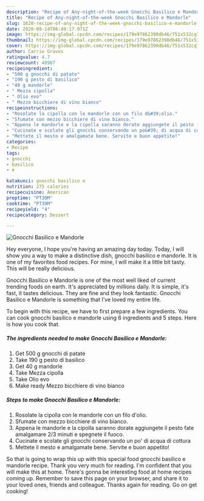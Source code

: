```yaml
---
description: "Recipe of Any-night-of-the-week Gnocchi Basilico e Mandorle"
title: "Recipe of Any-night-of-the-week Gnocchi Basilico e Mandorle"
slug: 1620-recipe-of-any-night-of-the-week-gnocchi-basilico-e-mandorle
date: 2020-09-14T06:49:17.971Z
image: https://img-global.cpcdn.com/recipes/179e97862390db46/751x532cq70/gnocchi-basilico-e-mandorle-recipe-main-photo.jpg
thumbnail: https://img-global.cpcdn.com/recipes/179e97862390db46/751x532cq70/gnocchi-basilico-e-mandorle-recipe-main-photo.jpg
cover: https://img-global.cpcdn.com/recipes/179e97862390db46/751x532cq70/gnocchi-basilico-e-mandorle-recipe-main-photo.jpg
author: Carrie Graves
ratingvalue: 4.7
reviewcount: 48987
recipeingredient:
- "500 g gnocchi di patate"
- "190 g pesto di basilico"
- "40 g mandorle"
- " Mezza cipolla"
- " Olio evo"
- " Mezzo bicchiere di vino bianco"
recipeinstructions:
- "Rosolate la cipolla con le mandorle con un filo d&#39;olio."
- "Sfumate con mezzo bicchiere di vino bianco."
- "Appena le mandorle e la cipolla saranno dorate aggiungete il pesto fate amalgamare 2/3 minuti e spegnete il fuoco."
- "Cucinate e scolate gli gnocchi conservando un po&#39; di acqua di cottura"
- "Mettete il mesto e amalgamate bene. Servite e buon appetito!"
categories:
- Recipe
tags:
- gnocchi
- basilico
- e

katakunci: gnocchi basilico e 
nutrition: 275 calories
recipecuisine: American
preptime: "PT30M"
cooktime: "PT39M"
recipeyield: "4"
recipecategory: Dessert

---
```



![Gnocchi Basilico e Mandorle](https://img-global.cpcdn.com/recipes/179e97862390db46/751x532cq70/gnocchi-basilico-e-mandorle-recipe-main-photo.jpg)

Hey everyone, I hope you're having an amazing day today. Today, I will show you a way to make a distinctive dish, gnocchi basilico e mandorle. It is one of my favorites food recipes. For mine, I will make it a little bit tasty. This will be really delicious.

Gnocchi Basilico e Mandorle is one of the most well liked of current trending foods on earth. It's appreciated by millions daily. It is simple, it's fast, it tastes delicious. They are fine and they look fantastic. Gnocchi Basilico e Mandorle is something that I've loved my entire life.




To begin with this recipe, we have to first prepare a few ingredients. You can cook gnocchi basilico e mandorle using 6 ingredients and 5 steps. Here is how you cook that.

<!--inarticleads1-->

##### The ingredients needed to make Gnocchi Basilico e Mandorle:

1. Get 500 g gnocchi di patate
1. Take 190 g pesto di basilico
1. Get 40 g mandorle
1. Take  Mezza cipolla
1. Take  Olio evo
1. Make ready  Mezzo bicchiere di vino bianco




<!--inarticleads2-->

##### Steps to make Gnocchi Basilico e Mandorle:

1. Rosolate la cipolla con le mandorle con un filo d&#39;olio.
1. Sfumate con mezzo bicchiere di vino bianco.
1. Appena le mandorle e la cipolla saranno dorate aggiungete il pesto fate amalgamare 2/3 minuti e spegnete il fuoco.
1. Cucinate e scolate gli gnocchi conservando un po&#39; di acqua di cottura
1. Mettete il mesto e amalgamate bene. Servite e buon appetito!




So that is going to wrap this up with this special food gnocchi basilico e mandorle recipe. Thank you very much for reading. I'm confident that you will make this at home. There's gonna be interesting food at home recipes coming up. Remember to save this page on your browser, and share it to your loved ones, friends and colleague. Thanks again for reading. Go on get cooking!
